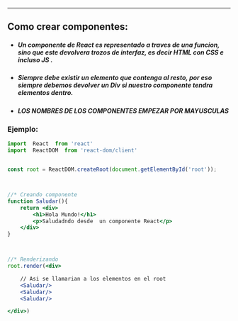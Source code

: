 
---
## Como crear componentes:

- ##### Un componente de React es representado a traves de una funcion, sino que este devolvera trozos de interfaz, es decir **HTML con CSS e incluso JS** .
- ##### Siempre debe existir un elemento que contenga al resto, por eso siempre debemos devolver un Div si nuestro componente tendra elementos dentro.

- ##### LOS NOMBRES DE LOS COMPONENTES EMPEZAR POR MAYUSCULAS
### Ejemplo:


```jsx
import  React  from 'react'
import  ReactDOM  from 'react-dom/client'


const root = ReactDOM.createRoot(document.getElementById('root'));



//* Creando componente
function Saludar(){
    return <div>
        <h1>Hola Mundo!</h1>
        <p>Saludadndo desde  un componente React</p>
    </div>
}



//* Renderizando
root.render(<div>

	// Asi se llamarian a los elementos en el root
    <Saludar/>
    <Saludar/>
    <Saludar/>

</div>)
```